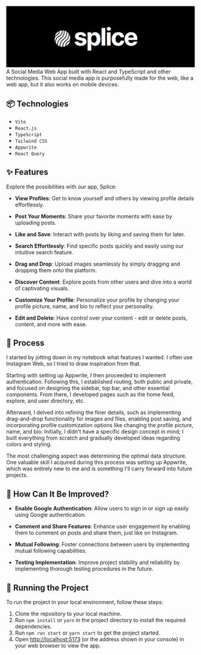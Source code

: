 <img src="public/assets/images/splice.png"/>
A Social Media Web App built with React and TypeScript and other technologies. This social media app is purposefully made for the web, like a web app, but it also works on mobile devices.

## 📦 Technologies

- `Vite`
- `React.js`
- `TypeScript`
- `Tailwind CSS`
- `Appwrite`
- `React Query`

## ✨ Features

Explore the possibilities with our app, Splice:

- **View Profiles**: Get to know yourself and others by viewing profile details effortlessly.

- **Post Your Moments**: Share your favorite moments with ease by uploading posts.
  
- **Like and Save**: Interact with posts by liking and saving them for later.
  
- **Search Effortlessly**: Find specific posts quickly and easily using our intuitive search feature.
  
- **Drag and Drop**: Upload images seamlessly by simply dragging and dropping them onto the platform.
  
- **Discover Content**: Explore posts from other users and dive into a world of captivating visuals.
  
- **Customize Your Profile**: Personalize your profile by changing your profile picture, name, and bio to reflect your personality.
  
- **Edit and Delete**: Have control over your content - edit or delete posts, content, and more with ease.


## 📝 Process

I started by jotting down in my notebook what features I wanted. I often use Instagram Web, so I tried to draw inspiration from that.

Starting with setting up Appwrite, I then proceeded to implement authentication. Following this, I established routing, both public and private, and focused on designing the sidebar, top bar, and other essential components. From there, I developed pages such as the home feed, explore, and user directory, etc.

Afterward, I delved into refining the finer details, such as implementing drag-and-drop functionality for images and files, enabling post saving, and incorporating profile customization options like changing the profile picture, name, and bio. Initially, I didn't have a specific design concept in mind; I built everything from scratch and gradually developed ideas regarding colors and styling.

The most challenging aspect was determining the optimal data structure. One valuable skill I acquired during this process was setting up Appwrite, which was entirely new to me and is something I'll carry forward into future projects.

## 💭 How Can It Be Improved?

- **Enable Google Authentication**: Allow users to sign in or sign up easily using Google authentication.
  
- **Comment and Share Features**: Enhance user engagement by enabling them to comment on posts and share them, just like on Instagram.
  
- **Mutual Following**: Foster connections between users by implementing mutual following capabilities.
  
- **Testing Implementation**: Improve project stability and reliability by implementing thorough testing procedures in the future.

## 🚦 Running the Project

To run the project in your local environment, follow these steps:

1. Clone the repository to your local machine.
2. Run `npm install` or `yarn` in the project directory to install the required dependencies.
3. Run `npm run start` or `yarn start` to get the project started.
4. Open [http://localhost:5173](http://localhost:5173) (or the address shown in your console) in your web browser to view the app.
